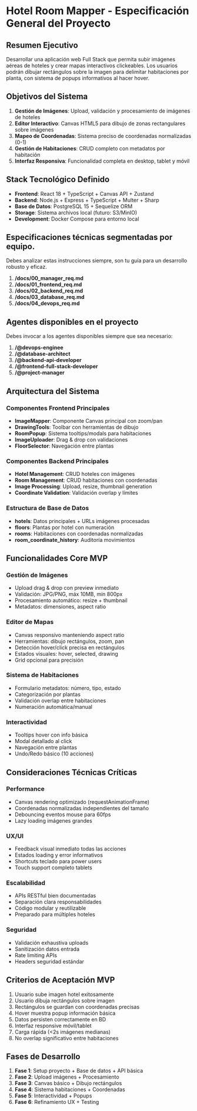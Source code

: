 # Hotel Room Mapper - Especificación General del Proyecto

## Resumen Ejecutivo
Desarrollar una aplicación web Full Stack que permita subir imágenes aéreas de hoteles y crear mapas interactivos clickeables. Los usuarios podrán dibujar rectángulos sobre la imagen para delimitar habitaciones por planta, con sistema de popups informativos al hacer hover.

## Objetivos del Sistema
1. **Gestión de Imágenes**: Upload, validación y procesamiento de imágenes de hoteles
2. **Editor Interactivo**: Canvas HTML5 para dibujo de zonas rectangulares sobre imágenes
3. **Mapeo de Coordenadas**: Sistema preciso de coordenadas normalizadas (0-1)
4. **Gestión de Habitaciones**: CRUD completo con metadatos por habitación
5. **Interfaz Responsiva**: Funcionalidad completa en desktop, tablet y móvil

## Stack Tecnológico Definido
- **Frontend**: React 18 + TypeScript + Canvas API + Zustand
- **Backend**: Node.js + Express + TypeScript + Multer + Sharp
- **Base de Datos**: PostgreSQL 15 + Sequelize ORM
- **Storage**: Sistema archivos local (futuro: S3/MinIO)
- **Development**: Docker Compose para entorno local

## Especificaciones técnicas segmentadas por equipo.
Debes analizar estas instrucciones siempre, son tu guía para un desarrollo robusto y eficaz.
1. **/docs/00_manager_req.md**
2. **/docs/01_frontend_req.md**
3. **/docs/02_backend_req.md**
4. **/docs/03_database_req.md**
5. **/docs/04_devops_req.md**

## Agentes disponibles en el proyecto
Debes invocar a los agentes disponibles siempre que sea necesario:
1. **/@devops-enginee**
2. **/@database-architect**
3. **/@backend-api-developer**
4. **/@frontend-full-stack-developer**
5. **/@project-manager**  

## Arquitectura del Sistema

### Componentes Frontend Principales
- **ImageMapper**: Componente Canvas principal con zoom/pan
- **DrawingTools**: Toolbar con herramientas de dibujo
- **RoomPopup**: Sistema tooltips/modals para habitaciones
- **ImageUploader**: Drag & drop con validaciones
- **FloorSelector**: Navegación entre plantas

### Componentes Backend Principales
- **Hotel Management**: CRUD hoteles con imágenes
- **Room Management**: CRUD habitaciones con coordenadas
- **Image Processing**: Upload, resize, thumbnail generation
- **Coordinate Validation**: Validación overlap y límites

### Estructura de Base de Datos
- **hotels**: Datos principales + URLs imágenes procesadas
- **floors**: Plantas por hotel con numeración
- **rooms**: Habitaciones con coordenadas normalizadas
- **room_coordinate_history**: Auditoría movimientos

## Funcionalidades Core MVP

### Gestión de Imágenes
- Upload drag & drop con preview inmediato
- Validación: JPG/PNG, máx 10MB, mín 800px
- Procesamiento automático: resize + thumbnail
- Metadatos: dimensiones, aspect ratio

### Editor de Mapas
- Canvas responsivo manteniendo aspect ratio
- Herramientas: dibujo rectángulos, zoom, pan
- Detección hover/click precisa en rectángulos
- Estados visuales: hover, selected, drawing
- Grid opcional para precisión

### Sistema de Habitaciones
- Formulario metadatos: número, tipo, estado
- Categorización por plantas
- Validación overlap entre habitaciones
- Numeración automática/manual

### Interactividad
- Tooltips hover con info básica
- Modal detallado al click
- Navegación entre plantas
- Undo/Redo básico (10 acciones)

## Consideraciones Técnicas Críticas

### Performance
- Canvas rendering optimizado (requestAnimationFrame)
- Coordenadas normalizadas independientes del tamaño
- Debouncing eventos mouse para 60fps
- Lazy loading imágenes grandes

### UX/UI
- Feedback visual inmediato todas las acciones
- Estados loading y error informativos
- Shortcuts teclado para power users
- Touch support completo tablets

### Escalabilidad
- APIs RESTful bien documentadas
- Separación clara responsabilidades
- Código modular y reutilizable
- Preparado para múltiples hoteles

### Seguridad
- Validación exhaustiva uploads
- Sanitización datos entrada
- Rate limiting APIs
- Headers seguridad estándar

## Criterios de Aceptación MVP
1. Usuario sube imagen hotel exitosamente
2. Usuario dibuja rectángulos sobre imagen
3. Rectángulos se guardan con coordenadas precisas
4. Hover muestra popup información básica
5. Datos persisten correctamente en BD
6. Interfaz responsive móvil/tablet
7. Carga rápida (<2s imágenes medianas)
8. No overlap significativo entre habitaciones

## Fases de Desarrollo
1. **Fase 1**: Setup proyecto + Base de datos + API básica
2. **Fase 2**: Upload imágenes + Procesamiento
3. **Fase 3**: Canvas básico + Dibujo rectángulos
4. **Fase 4**: Sistema habitaciones + Coordenadas
5. **Fase 5**: Interactividad + Popups
6. **Fase 6**: Refinamiento UX + Testing


